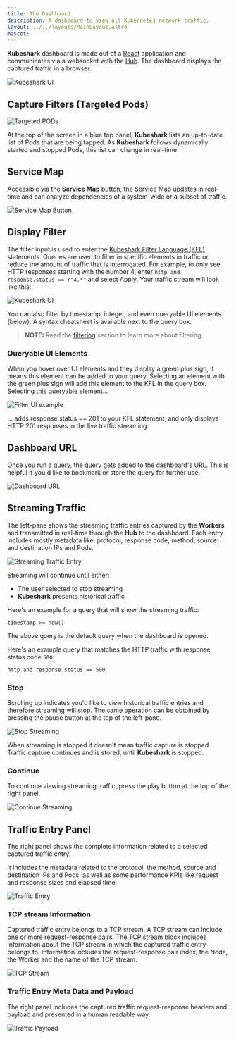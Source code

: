 ```yaml
---
title: The Dashboard
description: A dashboard to view all Kubernetes network traffic.
layout: ../../layouts/MainLayout.astro
mascot:
---
```


**Kubeshark** dashboard is made out of a [React](https://reactjs.org/) application and communicates via a websocket with the [Hub](/en/anatomy_of_kubeshark#hub). The dashboard displays the captured traffic in a browser.

![**Kubeshark** UI](/ui-full.png)

## Capture Filters (Targeted Pods)

![Targeted PODs](/targets.png)

At the top of the screen in a blue top panel, **Kubeshark** lists an up-to-date list of Pods that are being tapped. As **Kubeshark** follows dynamically started and stopped Pods, this list can change in real-time.

## Service Map

Accessible via the **Service Map** button, the [Service Map](/en/service_map) updates in real-time and can analyze dependencies of a system-wide or a subset of traffic.

![Service Map Button](/service-map-button.png)

## Display Filter

The filter input is used to enter the [Kubeshark Filter Language (KFL)](/en/filtering#kfl-syntax-reference) statements. Queries are used to filter in specific elements in traffic or reduce the amount of traffic that is interrogated. For example, to only see HTTP responses starting with the number 4, enter `http and response.status == r"4.*"` and select Apply. Your traffic stream will look like this:

![Kubeshark UI](/ks-filter-applied.png)

You can also filter by timestamp, integer, and even queryable UI elements (below). A syntax cheatsheet is available next to the query box.

> **NOTE:** Read the [filtering](/en/filtering) section to learn more about filtering.

### Queryable UI Elements

When you hover over UI elements and they display a green plus sign, it means this element can be added to your query. Selecting an element with the green plus sign will add this element to the KFL in the query box. Selecting this queryable element...

![Filter UI example](/filter-ui-example.png)

... adds response.status == 201 to your KFL statement, and only displays HTTP 201 responses in the live traffic streaming.

## Dashboard URL

Once you run a query, the query gets added to the dashboard's URL. This is helpful if you'd like to bookmark or store the query for further use.

![Dashboard URL](/web-ui-url.png)

## Streaming Traffic

The left-pane shows the streaming traffic entries captured by the **Workers** and transmitted in real-time through the **Hub** to the dashboard. Each entry includes mostly metadata like: protocol, response code, method, source and destination IPs and Pods.

![Streaming Traffic Entry](/entry.png)

Streaming will continue until either:
- The user selected to stop streaming
- **Kubeshark** presents historical traffic

Here's an example for a query that will show the streaming traffic:

```
timestamp >= now()
```

The above query is the default query when the dashboard is opened.

Here's an example query that matches the HTTP traffic with response status code `500`:

```
http and response.status == 500
```

### Stop

Scrolling up indicates you'd like to view historical traffic entries and therefore streaming will stop. The same operation can be obtained by pressing the pause button at the top of the left-pane.

![Stop Streaming](/stop-streaming.png)

When streaming is stopped it doesn't mean traffic capture is stopped. Traffic capture continues and is stored, until **Kubeshark** is stopped.

### Continue

To continue viewing streaming traffic, press the play button at the top of the right panel.

![Continue Streaming](/play.png)

## Traffic Entry Panel

The right panel shows the complete information related to a selected captured traffic entry.

It includes the metadata related to the protocol, the method, source and destination IPs and Pods, as well as some performance KPIs like request and response sizes and elapsed time.

![Traffic Entry](/traffic-entry.png)

### TCP stream Information

Captured traffic entry belongs to a TCP stream. A TCP stream can include one or more request-response pairs. The TCP stream block includes information about the TCP stream in which the captured traffic entry belongs to. Information includes the request-response pair index, the Node, the Worker and the name of the TCP stream.

![TCP Stream](/tcp-stream.png)

### Traffic Entry Meta Data and Payload

The right panel includes the captured traffic request-response headers and payload and presented in a human readable way.

![Traffic Payload](/traffic-payload.png)
